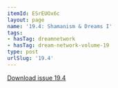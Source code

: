 ```yaml
---
itemId: ESrEUOx6c
layout: page
name: '19.4: Shamanism & Dreams I'
tags:
- hasTag: dreamnetwork
- hasTag: dream-network-volume-19
type: post
urlSlug: '19.4'
---
```

<a href="../files/pdfs/Volume_19/19.4-Dream-Network-Vol-19-No-4.pdf" download="">Download issue 19.4</a>
